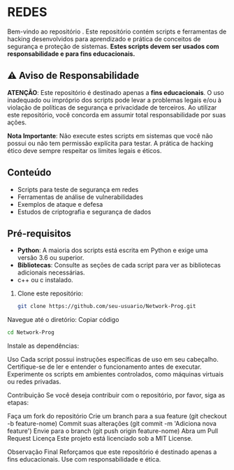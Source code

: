 # REDES

Bem-vindo ao repositório . Este repositório contém scripts e ferramentas de hacking desenvolvidos para aprendizado e prática de conceitos de segurança e proteção de sistemas. **Estes scripts devem ser usados com responsabilidade e para fins educacionais.**

## ⚠️ Aviso de Responsabilidade

**ATENÇÃO**: Este repositório é destinado apenas a **fins educacionais**. O uso inadequado ou impróprio dos scripts pode levar a problemas legais e/ou à violação de políticas de segurança e privacidade de terceiros. Ao utilizar este repositório, você concorda em assumir total responsabilidade por suas ações.

**Nota Importante**: Não execute estes scripts em sistemas que você não possui ou não tem permissão explícita para testar. A prática de hacking ético deve sempre respeitar os limites legais e éticos.

## Conteúdo

- Scripts para teste de segurança em redes
- Ferramentas de análise de vulnerabilidades
- Exemplos de ataque e defesa
- Estudos de criptografia e segurança de dados

## Pré-requisitos

- **Python**: A maioria dos scripts está escrita em Python e exige uma versão 3.6 ou superior.
- **Bibliotecas**: Consulte as seções de cada script para ver as bibliotecas adicionais necessárias.
- c++ ou c instalado.
  


1. Clone este repositório:
   ```bash
   git clone https://github.com/seu-usuario/Network-Prog.git
Navegue até o diretório:
Copiar código
   ```bash
  cd Network-Prog
````

Instale as dependências:
  

Uso
Cada script possui instruções específicas de uso em seu cabeçalho. Certifique-se de ler e entender o funcionamento antes de executar. Experimente os scripts em ambientes controlados, como máquinas virtuais ou redes privadas.

Contribuição
Se você deseja contribuir com o repositório, por favor, siga as etapas:

Faça um fork do repositório
Crie um branch para a sua feature (git checkout -b feature-nome)
Commit suas alterações (git commit -m 'Adiciona nova feature')
Envie para o branch (git push origin feature-nome)
Abra um Pull Request
Licença
Este projeto está licenciado sob a MIT License.

Observação Final
Reforçamos que este repositório é destinado apenas a fins educacionais. Use com responsabilidade e ética.
